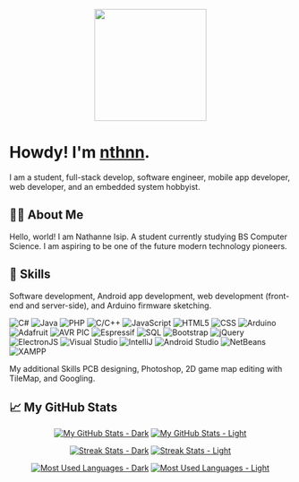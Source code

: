 <p align="center">
	<img src="nthnn-circle.gif" width="200" />
</p>

# Howdy! I'm [nthnn](https://nthnn.github.io).

I am a student, full-stack develop, software engineer, mobile app developer, web developer, and an embedded system hobbyist.

## 👨‍💻 About Me

Hello, world! I am Nathanne Isip. A student currently studying BS Computer Science. I am aspiring to be one of the future modern technology pioneers.

## 🧬 Skills

Software development, Android app development, web development (front-end and server-side), and Arduino firmware sketching.

![C#](https://img.shields.io/static/v1?label=&message=CSharp&color=blue) ![Java](https://img.shields.io/static/v1?label=&message=Java&color=orange) ![PHP](https://img.shields.io/static/v1?label=&message=PHP&color=yellow) ![C/C++](https://img.shields.io/static/v1?label=&message=C%2FC%2B%2B&color=green) ![JavaScript](https://img.shields.io/static/v1?label=&message=JavaScript&color=red) ![HTML5](https://img.shields.io/static/v1?label=&message=HTML5&color=bluegreen) ![CSS](https://img.shields.io/static/v1?label=&message=CSS&color=white) ![Arduino](https://img.shields.io/static/v1?label=&message=Arduino&color=gray) ![Adafruit](https://img.shields.io/static/v1?label=&message=Adafruit&color=orange) ![AVR PIC](https://img.shields.io/static/v1?label=&message=AVR+PIC&color=yellow) ![Espressif](https://img.shields.io/static/v1?label=&message=Espressif&color=green) ![SQL](https://img.shields.io/static/v1?label=&message=SQL&color=blueviolet) ![Bootstrap](https://img.shields.io/static/v1?label=&message=Bootstrap&color=blue) ![jQuery](https://img.shields.io/static/v1?label=&message=jQuery&color=orange) ![ElectronJS](https://img.shields.io/static/v1?label=&message=ElectronJS&color=yellow) ![Visual Studio](https://img.shields.io/static/v1?label=&message=Visual+Studio&color=green) ![IntelliJ](https://img.shields.io/static/v1?label=&message=IntelliJ&color=red) ![Android Studio](https://img.shields.io/static/v1?label=&message=Android+Studio&color=bluegreen) ![NetBeans](https://img.shields.io/static/v1?label=&message=NeatBeans&color=white) ![XAMPP](https://img.shields.io/static/v1?label=&message=XAMPP&color=gray)

My additional Skills PCB designing, Photoshop, 2D game map editing with TileMap, and Googling.

## 📈 My GitHub Stats

<div align="center">

[![My GitHub Stats - Dark](https://github-readme-stats.vercel.app/api?username=nthnn&show_icons=true&theme=dark#gh-dark-mode-only)](https://github-readme-stats.vercel.app/api?username=nthnn&show_icons=true&theme=dark#gh-dark-mode-only)
[![My GitHub Stats - Light](https://github-readme-stats.vercel.app/api?username=nthnn&show_icons=true&theme=light#gh-light-mode-only)](https://github-readme-stats.vercel.app/api?username=nthnn&show_icons=true&theme=light#gh-light-mode-only)

[![Streak Stats - Dark](https://github-readme-streak-stats.herokuapp.com/?user=nthnn&theme=dark#gh-dark-mode-only)](https://github-readme-streak-stats.herokuapp.com/?user=nthnn&theme=dark#gh-dark-mode-only)
[![Streak Stats - Light](https://github-readme-streak-stats.herokuapp.com/?user=nthnn&theme=light#gh-light-mode-only)](https://github-readme-streak-stats.herokuapp.com/?user=nthnn&theme=light#gh-light-mode-only)

[![Most Used Languages - Dark](https://github-readme-stats.vercel.app/api/top-langs/?username=nthnn&theme=dark#gh-dark-mode-only)](https://github-readme-stats.vercel.app/api/top-langs/?username=nthnn&theme=dark#gh-dark-mode-only)
[![Most Used Languages - Light](https://github-readme-stats.vercel.app/api/top-langs/?username=nthnn&theme=light#gh-light-mode-only)](https://github-readme-stats.vercel.app/api/top-langs/?username=nthnn&theme=light#gh-light-mode-only)

</div>